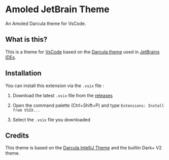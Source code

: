 # Amoled JetBrain Theme

An Amoled Darcula theme for VsCode.

## What is this?

This is a theme for [VsCode](https://code.visualstudio.com/) based on the [Darcula theme](https://github.com/bulenkov/Darcula/) used in [JetBrains IDEs](https://www.jetbrains.com/).

## Installation

You can install this extension via the `.vsix` file :

1. Download the latest `.vsix` file from the [releases](https://github.com/CyrilLeblanc/vscode-amoled-darcula-theme/releases)

2. Open the command palette (Ctrl+Shift+P) and type `Extensions: Install from VSIX...`

3. Select the `.vsix` file you downloaded

## Credits

This theme is based on the [Darcula IntelliJ Theme](https://github.com/kevinvn1709/vscode-dracula-color-theme) and the builtin Dark+ V2 theme.